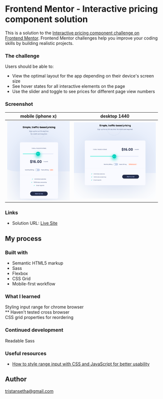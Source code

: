 # Frontend Mentor - Interactive pricing component solution

This is a solution to the [Interactive pricing component challenge on Frontend Mentor](https://www.frontendmentor.io/challenges/interactive-pricing-component-t0m8PIyY8). Frontend Mentor challenges help you improve your coding skills by building realistic projects. 

### The challenge

Users should be able to:

- View the optimal layout for the app depending on their device's screen size
- See hover states for all interactive elements on the page
- Use the slider and toggle to see prices for different page view numbers

### Screenshot

mobile (iphone x)        |  desktop 1440
:-------------------------:|:-------------------------:
![mobile-ss](screenshot-mobile.png) |  ![desktop](screenshot-desktop.png)



### Links

- Solution URL: [Live Site](https://ttttristan.github.io/interactive-pricing-component-main)

## My process

### Built with

- Semantic HTML5 markup
- Sass 
- Flexbox
- CSS Grid
- Mobile-first workflow

### What I learned
Styling input range for chrome browser   
** Haven't tested cross browser   
CSS grid properties for reordering

### Continued development

Readable Sass
### Useful resources

- [How to style range input with CSS and JavaScript for better usability](https://tippingpoint.dev/style-range-input-css) 


## Author

tristansetha@gmail.com



